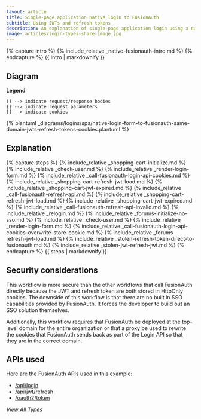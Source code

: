```yaml
---
layout: article
title: Single-page application native login to FusionAuth
subtitle: Using JWTs and refresh tokens
description: An explanation of single-page application login using a native login form that submits directly to FusionAuth and uses server-side sessions plus refresh tokens in cookies
image: articles/login-types-share-image.jpg
---
```


{% capture intro %}
{% include_relative _native-fusionauth-intro.md %}
{% endcapture %}
{{ intro | markdownify }}

## Diagram

**Legend**

```text
() --> indicate request/response bodies
{} --> indicate request parameters
[] --> indicate cookies
```

{% plantuml _diagrams/logins/spa/native-login-form-to-fusionauth-same-domain-jwts-refresh-tokens-cookies.plantuml %}

## Explanation

{% capture steps %}
{% include_relative _shopping-cart-initialize.md %}
{% include_relative _check-user.md %}
{% include_relative _render-login-form.md %}
{% include_relative _call-fusionauth-login-api-cookies.md %}
{% include_relative _shopping-cart-refresh-jwt-load.md %}
{% include_relative _shopping-cart-jwt-expired.md %}
{% include_relative _call-fusionauth-refresh-api.md %}
{% include_relative _shopping-cart-refresh-jwt-load.md %}
{% include_relative _shopping-cart-jwt-expired.md %}
{% include_relative _call-fusionauth-refresh-api-invalid.md %}
{% include_relative _relogin.md %}
{% include_relative _forums-initialize-no-sso.md %}
{% include_relative _check-user.md %}
{% include_relative _render-login-form.md %}
{% include_relative _call-fusionauth-login-api-cookies-overwrite-store-cookie.md %}
{% include_relative _forums-refresh-jwt-load.md %}
{% include_relative _stolen-refresh-token-direct-to-fusionauth.md %}
{% include_relative _stolen-jwt-refresh-jwt.md %}
{% endcapture %}
{{ steps | markdownify }}

## Security considerations

This workflow is more secure than the other workflows that call FusionAuth directly because the JWT and refresh token are both stored in HttpOnly cookies. The downside of this workflow is that there are no built in SSO capabilities provided by FusionAuth. It forces the developer to build out an SSO solution themselves.

Additionally, this workflow requires that FusionAuth be deployed at the top-level domain for the entire organization or that a proxy be used to rewrite the cookies that FusionAuth sends back as part of the Login API so that they are in the correct domain.  

## APIs used

Here are the FusionAuth APIs used in this example:

* [/api/login](/docs/v1/tech/apis/login#authenticate-a-user)
* [/api/jwt/refresh](/docs/v1/tech/apis/jwt#refresh-a-jwt)
* [/oauth2/token](/docs/v1/tech/oauth/endpoints#refresh-token-grant-request)

[_View All Types_](/articles/logins/types-of-logins-authentication-workflows)
